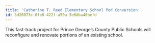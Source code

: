 ```yaml
---
title: 'Catherine T. Reed Elementary School Pod Conversion'
id: 3d26073c-0fe8-422f-a50a-5e6dba40befd
---
```

This fast-track project for Prince George’s County Public Schools will reconfigure and renovate portions of an existing school.